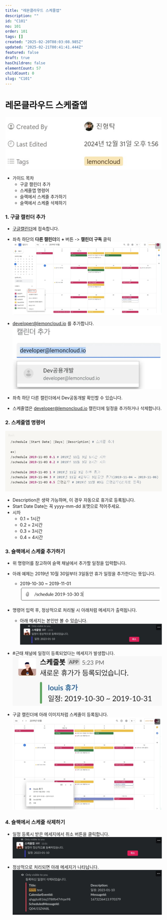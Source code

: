 ```yaml
---
title: "레몬클라우드 스케줄앱"
description: ""
id: "C101"
no: 101
order: 101
tags: []
created: "2025-02-20T08:03:08.985Z"
updated: "2025-02-21T00:41:41.444Z"
featured: false
draft: true
hasChildren: false
elementCount: 57
childCount: 0
slug: "C101"
---
```


# 레몬클라우드 스케줄앱



![file](/images/f6f18b0497a5040217e8d8a373b5ca5d.jpg)



- 가이드 목차
  - 구글 캘린더 추가
  - 스케줄앱 명령어
  - 슬랙에서 스케줄 추가하기
  - 슬랙에서 스케줄 삭제하기


### 1. 구글 캘린더 추가



- [구글캘린더](https://calendar.google.com)에 접속합니다.
- 좌측 하단의 **다른 캘린더**의 **+** 버튼 -> **캘린더 구독** 클릭
![file](/images/0a0c055eeb6b45403c4191909647ccc2.jpg)

- developer@lemoncloud.io 를 추가합니다.
![file](/images/918872e87fa9479d0227a01bf6cfb292.jpg)

- 좌측 하단 다른 캘린더에서 Dev공동개발 확인할 수 있습니다.
- 스케줄앱은 developer@lemoncloud.io 캘린더에 일정을 추가하거나 삭제합니다.


### 2. 스케줄앱 명령어



![file](/images/96ac05e35d46f2545ea26152fc7a79b0.jpg)

- Description은 생략 가능하며, 이 경우 자동으로 휴가로 등록됩니다.
- Start Date Date는 꼭 yyyy-mm-dd 포맷으로 적어주세요.
- 시차
  - 0.1 = 1시간
  - 0.2 = 2시간
  - 0.3 = 3시간
  - 0.4 = 4시간


### 3. 슬랙에서 스케줄 추가하기



- 위 명령어를 참고하여 슬랙 채널에서 추가할 일정을 입력합니다.
- 아래 예제는 2019년 10월 30일부터 3일동안 휴가 일정을 추가한다는 뜻입니다.
  - 2019-10-30 ~ 2019-11-01
![file](/images/986ae814fb18f03e420c9fdcca576f36.jpg)

- 명령어 입력 후, 정상적으로 처리될 시 아래처럼 메세지가 출력됩니다.
  - 아래 메세지는 본인만 볼 수 있습니다.
![file](/images/ed1d176935c8512a8bb152d42fdc0ce7.jpg)



- #근태 채널에 일정이 등록되었다는 메세지가 발생합니다.
![file](/images/a27f20186d890f6592ef249b419141b2.jpg)

- 구글 캘린더에 아래 이미지처럼 스케줄이 등록됩니다.
![file](/images/5ed8b74973a5ca22d44286ef3ab8da73.jpg)



### 4. 슬랙에서 스케줄 삭제하기



- 일정 등록시 받은 메세지에서 취소 버튼을 클릭합니다.
![file](/images/1ed0917ea023c6fbe856891bbee579ba.jpg)



- 정상적으로 처리되면 아래 메세지가 나타납니다.
![file](/images/0c894b94d894e4d79b094938876bbf63.jpg)
